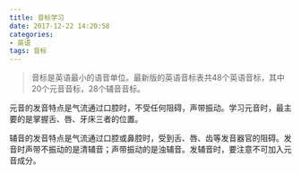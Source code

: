 ```yaml
---
title: 音标学习
date: 2017-12-22 14:20:58
categories:
- 英语
tags: 音标
---
```


> 音标是英语最小的语音单位。最新版的英语音标表共48个英语音标，其中20个元音音标，28个辅音音标。

元音的发音特点是气流通过口腔时，不受任何阻碍，声带振动。学习元音时，最主要的是掌握舌、唇、牙床三者的位置。

辅音的发音特点是气流通过口腔或鼻腔时，受到舌、唇、齿等发音器官的阻碍。发音时声带不振动的是清辅音；声带振动的是浊辅音。发辅音时，要注意不可加入元音成分。





